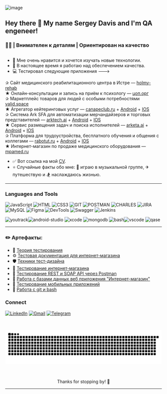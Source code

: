 <!-- <div style="display: flex; max-height: 300px; overflow: hidden;"> -->

![image](https://github.com/user-attachments/assets/5fe4a26e-3c0c-4c92-b3f6-4f5ca18c00b7)


  <!-- <img src="./assets/image-tech.jpg" 
  alt="Header" style="max-width: 100% position; height: auto;"> -->
<!-- </div> -->

## Hey there 👋 My name Sergey Davis and I'm QA engeneer!

### 👨‍💻 | Внимателен к деталям | Ориентирован на качество

##


-  📲 Мне очень нравится и хочется изучать новые технологии.
-  🔋 В настоящее время я работаю над обеспечением качества.
-  💻 Тестировал следующие приложения --->

✰ Сайт медицинского реабилитационного центра в Истре — [holmy-rehab](https://holmy-rehab.ru/?utm_referrer=https%3A%2F%2Fwww.google.com%2F)<br>
★ Онлайн-консультации и запись на приём к психологу — [цоп.орг](https://xn--n1act.xn--c1avg/)<br>
✰ Маркетплейс товаров для людей с особыми потребностями [valid.space](https://valid.space/)<br>
★ Агрегатор кейтеринговых услуг — [canapeclub.ru](https://canapeclub.ru/) + [Android](https://play.google.com/store/apps/details?id=com.canapeclub.app) + [IOS](https://apps.apple.com/ru/app/%D0%BA%D0%B0%D0%BD%D0%B0%D0%BF%D0%B5-%D0%BA%D0%BB%D0%B0%D0%B1-%D0%BA%D0%B5%D0%B9%D1%82%D0%B5%D1%80%D0%B8%D0%BD%D0%B3/id6737507803)<br> 
✰ Система Ark SFA для автоматизации мерчандайзеров и торговых представителей — [arktech.ai](https://arktech.ai/) + [Android](https://play.google.com/store/apps/details?id=com.vsegdata) + [IOS](https://apps.apple.com/ru/app/ark/id1544232581)<br> 
★ Сервис размещения задач и поиска исполнителей — [arketa.ai](https://arketa.ai/) + [Android](https://play.google.com/store/apps/details?id=app.systems.arketa&hl=ru&gl=US) + [IOS](https://apps.apple.com/ru/app/%D0%B0%D1%80%D0%BA%D0%B5%D1%82%D0%B0/id1604342746)<br>
✰ Платформа для трудоустройства, бесплатного обучения и общения с коллегами — [rabotut.ru](https://rabotut.ru/) + [Android](https://play.google.com/store/apps/details?id=ru.rabotut.epa) + [IOS](https://apps.apple.com/ru/app/%D1%80%D0%B0%D0%B1%D0%BE%D1%82%D1%83%D1%82/id1619081030)<br>
★ Интернет-магазин по продаже медицинского оборудования — [mpamed.ru](https://mpamed.ru/)

- ✅ Вот ссылка на мой [CV](https://drive.google.com/file/d/1JYaMDyKj9ezBUsHtaLM38Xgp72Cp21RS/view?usp=sharing).
- ⭐ Случайные факты обо мне: 🎸 играю в музыкальной группе, ✈ путешествую и 🏂 наслаждаюсь жизнью.

---

### Languages and Tools

![JavaScript](https://img.shields.io/badge/JavaScript-111?style=for-the-badge&logo=JavaScript&logoColor=E9D54D)
![HTML](https://img.shields.io/badge/HTML-111?style=for-the-badge&logo=html5&logoColor=cc0000)
![CSS3](https://img.shields.io/badge/CSS3-111?style=for-the-badge&logo=CSS3&logoColor=1356b5)
![GIT](https://img.shields.io/badge/GIT-111?style=for-the-badge&logo=GIT&logoColor=e7490d)
![POSTMAN](https://img.shields.io/badge/Postman-111?style=for-the-badge&logo=Postman&logoColor=ea9e4f)
![CHARLES](https://img.shields.io/badge/Charles-111?style=for-the-badge&logo=Charles&logoColor=cfc0f0)
![JIRA](https://img.shields.io/badge/JIRA-111?style=for-the-badge&logo=JIRA&logoColor=126ef0)
![MySQL](https://img.shields.io/badge/MySQL-111?style=for-the-badge&logo=MySQL&logoColor=126ef0)
![Figma](https://img.shields.io/badge/Figma-111?style=for-the-badge&logo=Figma&logoColor=cf4187)
![DevTools](https://img.shields.io/badge/DevTools-111?style=for-the-badge&logo=DevTools&logoColor=cf4187)
![Swagger](https://img.shields.io/badge/Swagger-111?style=for-the-badge&logo=Swagger&logoColor=c4e5b6)
![Jenkins](https://img.shields.io/badge/Jenkins-111?style=for-the-badge&logo=Jenkins&logoColor=#f00d3c)

<img src="https://upload.wikimedia.org/wikipedia/commons/thumb/8/8d/YouTrack_Icon.svg/1024px-YouTrack_Icon.svg.png?20200803082248" title="youtrack" alt="youtrack" width="40" height="40"/><img src="https://cdn.jsdelivr.net/gh/devicons/devicon/icons/androidstudio/androidstudio-original.svg" title="android-studio" alt="android-studio" width="40" height="40"/>
<img src="https://cdn.jsdelivr.net/gh/devicons/devicon/icons/xcode/xcode-original.svg" title="xcode" alt="xcode" width="40" height="40"/>
<img src="https://cdn.jsdelivr.net/gh/devicons/devicon/icons/mongodb/mongodb-original.svg" title="mongodb" alt="mongodb" width="40" height="40"/>
<img src="https://upload.wikimedia.org/wikipedia/commons/thumb/4/4b/Bash_Logo_Colored.svg/1024px-Bash_Logo_Colored.svg.png?20180723054350" title="bash" alt="bash" width="40" height="40"/><img src="https://cdn.jsdelivr.net/gh/devicons/devicon/icons/vscode/vscode-original.svg" title="vscode" alt="vscode" width="40" height="40"/>
<img src="https://luna1.co/eb0187.png" title="qase" alt="qase" width="40" height="40"/>
 
---

### ✏️ Артефакты:

- 📖 [Теория тестирования](https://github.com/ZzzYouth/theory)<br>
- ⚙️ [Тестовая документация для интернет-магазина](https://github.com/ZzzYouth/docs)<br>
- 🛡️ [Техники тест-дизайна](https://github.com/ZzzYouth/design)<br>
- 🛒 [Тестирование интернет-магазина](https://github.com/ZzzYouth/web)<br>
- 🔗 [Тестирование REST и SOAP API через Postman](https://github.com/ZzzYouth/api)<br>
- 🐬 [Работа с базами данных веб приложения "Интернет-магазин"](https://github.com/ZzzYouth/database)<br>
- 📱  [Тестирование мобильных приложений](https://github.com/ZzzYouth/mobile)<br>
- 📌 [Работа с git и bash](https://github.com/ZzzYouth/git_bash)<br>

### Connect

[![LinkedIn](https://img.shields.io/badge/LinkedIn-111?style=for-the-badge&logo=LinkedIn&logoColor=195d9a)](https://www.linkedin.com/in/sergey-davis-2516861a1/)
[![Gmail](https://img.shields.io/badge/Gmail-111?style=for-the-badge&logo=Gmail&logoColor=d22323)](mailto:zzzyouthzzz@gmail.com)
[![Telegram](https://img.shields.io/badge/Telegram-111?style=for-the-badge&logo=Telegram&logoColor=)](https://t.me/ZzzYouth)

&nbsp;
<!-- ![Snake animation](https://github.com/AntoniHub/AntoniHub/blob/output/github-contribution-grid-snake-dark.svg) -->
![Snake animation](https://github.com/ZzzYouth/ZzzYouth/blob/output/github-contribution-grid-snake.svg)

&nbsp;
&nbsp;
<p align="center">
Thanks for stopping by! 🚀
</p>


<!-- [![Gmail](https://img.shields.io/badge/-Gmail-111?style=flat&logo=Gmail&logoColor=white)](mailto:qa.darzgs@gmail.com) -->

<!-- - My [CV](https://drive.google.com/file/d/13_AyhyiVQOaOQizOYdcnx1utfmmVWRyu/view?usp=sharing) -->

<!-- --- -->

<!-- ### 🤝 Social media

  <div id="badges">
    <a href="www.linkedin.com/in/daria-zakh" target="_blank">
      <img src="https://cdn-icons-png.flaticon.com/512/2504/2504799.png" width="40" height="40" alt="linkedin" />
    </a>
    <a href="https://t.me/darriadao" target="_blank">
      <img src="https://cdn-icons-png.flaticon.com/512/2111/2111646.png" width="40" height="40" alt="telegram" />
    </a>
  </div> -->

<!-- ---

### Portfolio

My test-artifacts you can find here -->

---
